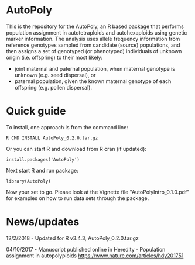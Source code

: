 # AutoPoly 

This is the repository for the AutoPoly, an R based package that performs population assignment in autotetraploids and autohexaploids using genetic marker information. The analysis uses allele frequency information from reference genotypes sampled from candidate (source) populations, and then assigns a set of genotyped (or phenotyped) individuals of unknown origin (i.e. offspring) to their most likely: 

* joint maternal and paternal population, when maternal genotype is unknown (e.g. seed dispersal), or 
* paternal population, given the known maternal genotype of each offspring (e.g. pollen dispersal).

# Quick guide

To install, one approach is from the command line:

  `R CMD INSTALL AutoPoly_0.2.0.tar.gz`

Or you can start R and download from R cran (if updated):

  `install.packages('AutoPoly')`

Next start R and run package:

  `library(AutoPoly)`

Now your set to go. Please look at the Vignette file "AutoPolyIntro_0.1.0.pdf" for examples on how to run data sets through the package.

# News/updates

12/2/2018 - Updated for R v3.4.3, AutoPoly_0.2.0.tar.gz

04/10/2017 - Manuscript published online in Heredity - Population assignment in autopolyploids
https://www.nature.com/articles/hdy201751



